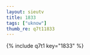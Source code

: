 ```yaml
--- 
layout: sieutv
title: 1833
tags: ["uknow"]
thumb_re: q7t11833
---
```

{% include q7t1 key="1833" %} 
